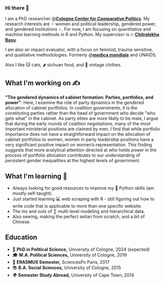 ### Hi there 👋

I am a PhD researcher @[**Cologne Center for Comparative Politics**](https://cccp.uni-koeln.de/). My research interests are ♀️ women and political leadership, gendered power, and gendered institutions ♀️. For now, I am focusing on quantitative and machine learning methods in R and Python. My supervisor is 🔥 [**Chitralekha Basu**](https://www.chitralekhabasu.com/).

I am also an impact evaluator, with a focus on feminist, trauma sensitive, and qualitative methodologies. Formerly @[**medica mondiale**](https://medicamondiale.org/en) and UNAIDS.

Also I like 🐱 cats, 🌶️ sichuan food, and 👚 vintage clothes.

## What I'm working on ✍️

**"The gendered dynamics of cabinet formation: Parties, portfolios, and power"**:
Here, I examine the role of party dynamics in the gendered allocation of cabinet portfolios. In coalition governments, it is the constituting parties rather than the head of government who decide ”who gets what” in the cabinet. As party elites are more likely to be male, I argue that during the early rounds of coalition negotiations, many of the most important ministerial positions are claimed by men. I find that while portfolio importance does not have a straightforward impact on the allocation of cabinet portfolios to women, women in party leadership positions have a very significant positive impact on women’s representation. This finding suggests that more analytical attention directed at who holds power in the process of portfolio allocation contributes to our understanding of persistent gender inequalities at the highest levels of government.

## What I'm learning 🤔

- Always looking for good resources to improve my 🐍 Python skills (am mostly self-taught).
- Just started learning 💻 web scraping with R - still figuring out how to write code that is applicable to more than one specific website.
- The ins and outs of ↕️ multi-level modeling and hierarchical data.
- Also sewing, making the perfect seitan from scratch, and a bit of Chinese.

## Education

- 🥳 **PhD in Political Science,** University of Cologne, 2024 (expected)
- 🎓 **M.A. Political Sciences,** University of Cologne, 2019
- 🥐 **ERASMUS Semester,** SciencesPo Paris, 2017
- 📚 **B.A. Social Sciences,** University of Cologne, 2015
- 🌍 **Semester Study Abroad,** University of Cape Town, 2014
<!--
**hheb/hheb** is a ✨ _special_ ✨ repository because its `README.md` (this file) appears on your GitHub profile.

Here are some ideas to get you started:

- 🔭 I’m currently working on ...
- 🌱 I’m currently learning ...
- 👯 I’m looking to collaborate on ...
- 🤔 I’m looking for help with ...
- 💬 Ask me about ...
- 📫 How to reach me: ...
- 😄 Pronouns: ...
- ⚡ Fun fact: ...
-->
